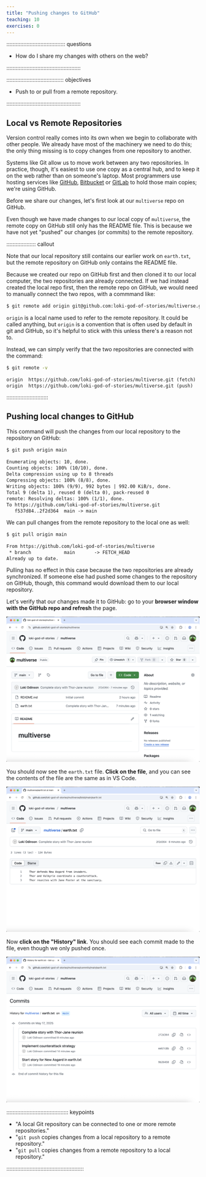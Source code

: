 ```yaml
---
title: "Pushing changes to GitHub"
teaching: 10
exercises: 0
---
```


:::::::::::::::::::::::::::::::::::::: questions 

- How do I share my changes with others on the web?

::::::::::::::::::::::::::::::::::::::::::::::::

::::::::::::::::::::::::::::::::::::: objectives

- Push to or pull from a remote repository.

::::::::::::::::::::::::::::::::::::::::::::::::

## Local vs Remote Repositories

Version control really comes into its own when we begin to collaborate with
other people.  We already have most of the machinery we need to do this; the
only thing missing is to copy changes from one repository to another.

Systems like Git allow us to move work between any two repositories.  In
practice, though, it's easiest to use one copy as a central hub, and to keep it
on the web rather than on someone's laptop.  Most programmers use hosting
services like [GitHub](https://github.com), [Bitbucket](https://bitbucket.org) or
[GitLab](https://gitlab.com/) to hold those main copies; we're using GitHub.

Before we share our changes, let's first look at our `multiverse` repo on GitHub.

Even though we have made changes to our local copy of `multiverse`, the remote copy on GitHub still only has the README file. This is because we have not yet "pushed" our changes (or commits) to the remote repository.

::::::::::::::::::: callout

Note that our local repository still contains our earlier work on `earth.txt`, but the
remote repository on GitHub only contains the README file.

Because we created our repo on GitHub first and then cloned it to our local computer, the two repositories are already connected. If we had instead created the local repo first, then the remote repo on GitHub, we would need to manually connect the two repos, with a commmand like:

```bash
$ git remote add origin git@github.com:loki-god-of-stories/multiverse.git
```

`origin` is a local name used to refer to the remote repository. It could be called
anything, but `origin` is a convention that is often used by default in git
and GitHub, so it's helpful to stick with this unless there's a reason not to.

Instead, we can simply verify that the two repositories are connected with the command:

```bash
$ git remote -v
```

```output
origin  https://github.com/loki-god-of-stories/multiverse.git (fetch)
origin  https://github.com/loki-god-of-stories/multiverse.git (push)
```

:::::::::::::::::::::::::::

## Pushing local changes to GitHub

This command will push the changes from
our local repository to the repository on GitHub:

```bash
$ git push origin main
```

```output
Enumerating objects: 10, done.
Counting objects: 100% (10/10), done.
Delta compression using up to 8 threads
Compressing objects: 100% (8/8), done.
Writing objects: 100% (9/9), 992 bytes | 992.00 KiB/s, done.
Total 9 (delta 1), reused 0 (delta 0), pack-reused 0
remote: Resolving deltas: 100% (1/1), done.
To https://github.com/loki-god-of-stories/multiverse.git
   f537d84..2f2d364  main -> main
 ```

We can pull changes from the remote repository to the local one as well:

```bash
$ git pull origin main
```

```output
From https://github.com/loki-god-of-stories/multiverse
 * branch            main       -> FETCH_HEAD
Already up to date.
```

Pulling has no effect in this case because the two repositories are already
synchronized.  If someone else had pushed some changes to the repository on
GitHub, though, this command would download them to our local repository.

Let's verify that our changes made it to GitHub: go to your **browser window with the GitHub repo and refresh** the page. 

![Changes have been pushed](fig/github-pushed-changes.png)

You should now see the `earth.txt` file. **Click on the file**, and you can see the contents of the file are the same as in VS Code.

![View earth.txt](fig/github-earth.png)

Now **click on the "History" link**. You should see each commit made to the file, even though we only pushed once.

![View earth.txt commits](fig/github-earth-history.png)


:::::::::::::::::::::::::::::::::::::::: keypoints

- "A local Git repository can be connected to one or more remote repositories."
- "`git push` copies changes from a local repository to a remote repository."
- "`git pull` copies changes from a remote repository to a local repository."

::::::::::::::::::::::::::::::::::::::::::::::::::